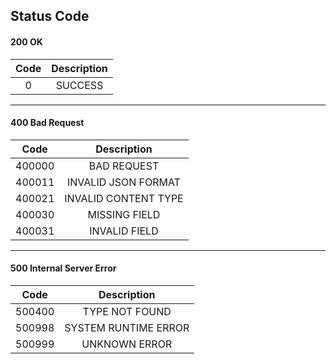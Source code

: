 ## Status Code

#### 200 OK

| Code   | Description |
|:------:|:-----------:|
| 0      | SUCCESS     |

---

#### 400 Bad Request

| Code   | Description |
|:------:|:-----------:|
| 400000 | BAD REQUEST |
| 400011 | INVALID JSON FORMAT |
| 400021 | INVALID CONTENT TYPE |
| 400030 | MISSING FIELD |
| 400031 | INVALID FIELD |

---

#### 500 Internal Server Error

| Code   | Description |
|:------:|:-----------:|
| 500400 | TYPE NOT FOUND |
| 500998 | SYSTEM RUNTIME ERROR |
| 500999 | UNKNOWN ERROR |